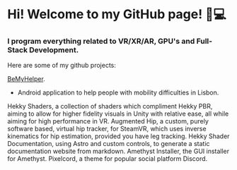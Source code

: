 # Hi! Welcome to my GitHub page! 🥽💻
 
### I program everything related to VR/XR/AR, GPU's and Full-Stack Development.

Here are some of my github projects:


[BeMyHelper]([https://pages.github.com/](https://github.com/ricasbp/BeMyHelper)).
  - Android application to help people with mobility difficulties in Lisbon. 

Hekky Shaders, a collection of shaders which compliment Hekky PBR, aiming to allow for higher fidelity visuals in Unity with relative ease, all while aiming for high performance in VR.
Augmented Hip, a custom, purely software based, virtual hip tracker, for SteamVR, which uses inverse kinematics for hip estimation, provided you have leg tracking.
Hekky Shader Documentation, using Astro and custom controls, to generate a static documentation website from markdown.
Amethyst Installer, the GUI installer for Amethyst.
Pixelcord, a theme for popular social platform Discord.

